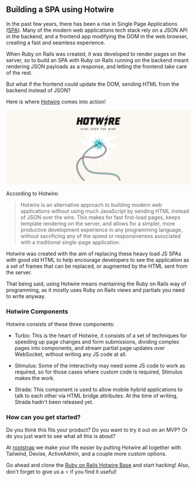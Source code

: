 ## Building a SPA using Hotwire

In the past few years, there has been a rise in Single Page Applications ([SPA](https://en.wikipedia.org/wiki/Single-page_application)). Many of the modern web applications tech stack rely on a JSON API in the backend, and a frontend app modifying the DOM in the web browser, creating a fast and seamless experience.

When Ruby on Rails was created, it was developed to render pages on the server, so to build an SPA with Ruby on Rails running on the backend meant rendering JSON payloads as a response, and letting the frontend take care of the rest.

But what if the frontend could update the DOM, sending HTML from the backend instead of JSON?

Here is where [Hotwire](https://hotwire.dev/) comes into action!

![Hotwire](images/hotwire.png)

According to Hotwire:

> Hotwire is an alternative approach to building modern web applications without using much JavaScript by sending HTML instead of JSON over the wire. This makes for fast first-load pages, keeps template rendering on the server, and allows for a simpler, more productive development experience in any programming language, without sacrificing any of the speed or responsiveness associated with a traditional single-page application.

Hotwire was created with the aim of replacing these heavy load JS SPAs with good old HTML to help encourage developers to see the application as a set of frames that can be replaced, or augmented by the HTML sent from the server.

That being said, using Hotwire means mantaining the Ruby on Rails way of programming, as it mostly uses Ruby on Rails views and partials you need to write anyway.

### Hotwire Components

Hotwire consists of these three components:

- Turbo: This is the heart of Hotwire, it consists of a set of techniques for speeding up page changes and form submissions, dividing complex pages into components, and stream partial page updates over WebSocket, without writing any JS code at all.

- Stimulus: Some of the interactivity may need some JS code to work as required, so for those cases where custom code is required, Stimulus makes the work.

- Strada: This component is used to allow mobile hybrid applications to talk to each other via HTML bridge attributes. At the time of writing, Strada hadn't been released yet.

### How can you get started?

Do you think this fits your product? Do you want to try it out on an MVP? Or do you just want to see what all this is about?

At [rootstrap](https://www.rootstrap.com/) we make your life easier by putting Hotwire all together with Tailwind, Devise, ActiveAdmin, and a couple more custom options. 

Go ahead and clone the [Ruby on Rails Hotwire Base](https://github.com/rootstrap/rails_hotwire_base) and start hacking! Also, don't forget to give us a :star: if you find it useful!
